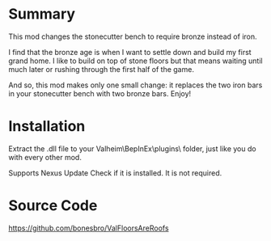 # Summary
This mod changes the stonecutter bench to require bronze instead of iron.

I find that the bronze age is when I want to settle down and build my first grand home.  I like to build on top of stone floors but that means waiting until much later or rushing through the first half of the game.

And so, this mod makes only one small change: it replaces the two iron bars in your stonecutter bench with two bronze bars.  Enjoy!

# Installation
Extract the .dll file to your Valheim\BepInEx\plugins\ folder, just like you do with every other mod.

Supports Nexus Update Check﻿ if it is installed.  It is not required.

# Source Code
https://github.com/bonesbro/ValFloorsAreRoofs